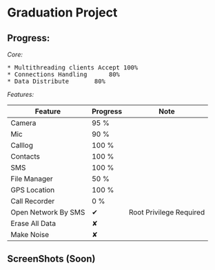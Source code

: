 # Graduation Project

## Progress:<br />

*Core:*<br />
<pre>
* Multithreading clients Accept	100%
* Connections Handling		80%
* Data Distribute		80%
</pre>
*Features:*<br />

| Feature  				| Progress 	|	Note					|
| ----------------------|-----------|----------------------------
| Camera  				| 95 %  	|							|
| Mic		  			| 90 %  	|							|
| Calllog  				| 100 %  	|							|
| Contacts		  		| 100 %  	|							|
| SMS  					| 100 %  	|							|
| File Manager		  	| 50 %  	|							|
| GPS Location  		| 100 %  	|							|
| Call Recorder		  	| 0  %  	|							|
|Open Network By SMS	|✔ 			|Root Privilege Required 	|
|Erase All Data			|✘			|							|
|Make Noise				|✘			|							|



## ScreenShots (Soon)<br />